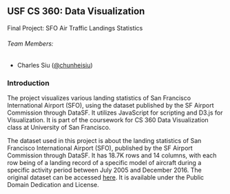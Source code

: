 ## USF CS 360: Data Visualization
Final Project: SFO Air Traffic Landings Statistics

###### Team Members:
* Charles Siu ([@chunheisiu](https://github.com/chunheisiu))

### Introduction

The project visualizes various landing statistics of San Francisco International Airport (SFO), using the dataset published by the SF Airport Commission through DataSF. It utilizes JavaScript for scripting and D3.js for Visualization. It is part of the coursework for CS 360 Data Visualization class at University of San Francisco.

The dataset used in this project is about the landing statistics of San Francisco International Airport (SFO), published by the SF Airport Commission through DataSF. It has 18.7K rows and 14 columns, with each row being of a landing record of a specific model of aircraft during a specific activity period between July 2005 and December 2016. The original dataset can be accessed [here](https://data.sfgov.org/Transportation/Air-Traffic-Landings-Statistics/fpux-q53t). It is available under the Public Domain Dedication and License.
